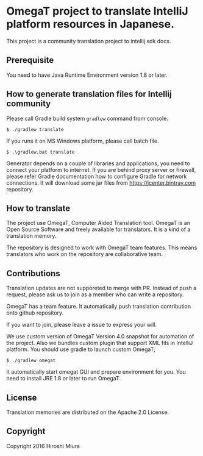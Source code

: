 # OmegaT project to translate IntelliJ platform resources in Japanese.

This project is a community translation project to intellij sdk docs.

## Prerequisite

You need to have Java Runtime Environment version 1.8 or later.

## How to generate translation files for Intellij community

Please call Gradle build system `gradlew` command from console.

```
$ ./gradlew translate
```

If you runs it on MS Windows platform, please call batch file.

```
$ .\gradlew.bat translate
```

Generator depends on a couple of libraries and applications, you need to connect
your platform to internet. If you are behind proxy server or firewall, please
refer Gradle documentation how to configure Gradle for network connections.
It will download some jar files from https://jcenter.bintray.com repository.

## How to translate

The project use OmegaT, Computer Aided Translation tool.
OmegaT is an Open Source Software and freely available for translators.
It is a kind of a translation memory.

The repository is designed to work with OmegaT team features. This means
translators who work on the repository are collaborative team.

## Contributions

Translation updates are not supporeted to merge with PR. Instead of push a request,
please ask us to join as a member who can write a repository.

OmegaT has a team feature. It automatically push translation contribution
onto github repository.

If you want to join, please leave a issue to express your will.

We use custom version of OmegaT Version 4.0 snapshot for automation of the project.
Also we bundles custom plugin that support XML fils in IntelliJ platform.
You should use gradle to launch custom OmegaT;

```
$ ./gradlew omegat
```

It automatically start omegat GUI and prepare environment for you.
You need to install JRE 1.8 or later to run OmegaT.

## License

Translation memories are distributed on the Apache 2.0 License.


## Copyright

Copyright 2016      Hiroshi Miura

